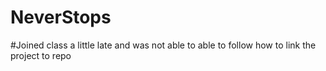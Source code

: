 # NeverStops
#Joined class a little late and was not able to able to follow how to link the project to repo
